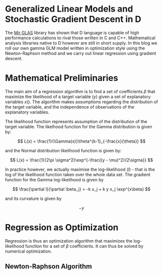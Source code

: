 # Generalized Linear Models and Stochastic Gradient Descent in D

The [Mir GLAS](https://github.com/libmir/mir-glas) library has shown that D language is capable of high performance calculations to rival those written in C and C++. Mathematical analysis libraries native to D however are still in short supply. In this blog we roll our own gamma GLM model written in optimization style using the Newton-Raphson method and we carry out linear regression using gradient descent.

# Mathematical Preliminaries

The main aim of a regression algorithm is to find a set of coefficients $\beta$ that maximize the likelihood of a target variable ($y$) given a set of explanatory variables $x$(). The algorithm makes assumptions regarding the distribution of the target variable, and the independence of observations of the explanatory variables.

The likelihood function represents assumption of the distribution of the target variable. The likelhood function for the Gamma distribution is given by:

$$
L(x) = \frac{1}{\Gamma(x)}\theta^{k-1}_{-\frac{x}{\theta}}
$$

and the Normal distribution likelihood function is given by:

$$
L(x) = \frac{1}{2\pi \sigma^2}\exp^{-\frac{(y - \mu)^2}{2\sigma}}
$$

In practice however, we actually maximise the log-likelihood ($l$) - that is the log of the likelihood function taken over the whole data set. The gradient function for the Gamma log-likelihood is given by

$$
\frac{\partial l}{\partial \beta_j} = -k x_j + k y x_j \exp^{x\beta}
$$

and its curvature is given by

$$
-y
$$

# Regression as Optimization

Regression is thus an optimization algorithm that maximizes the log-likelihood function for a set of $\beta$ coefficients. It can thus be solved by numerical optimization.

## Newton-Raphson Algorithm


